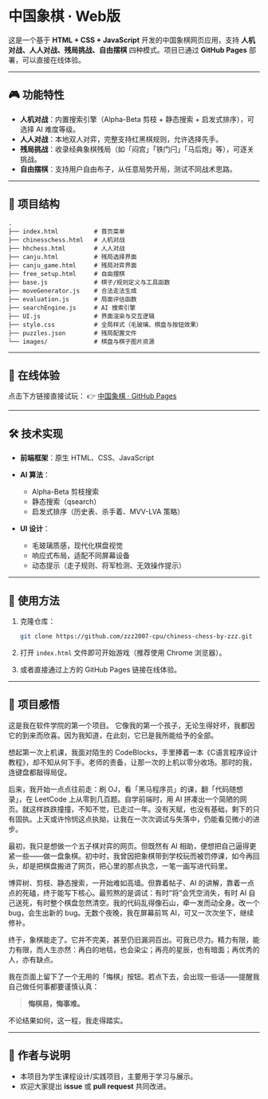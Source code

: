 # 中国象棋 · Web版

这是一个基于 **HTML + CSS + JavaScript** 开发的中国象棋网页应用，支持 **人机对战、人人对战、残局挑战、自由摆棋** 四种模式。项目已通过 **GitHub Pages** 部署，可以直接在线体验。

---

## 🎮 功能特性

* **人机对战**：内置搜索引擎（Alpha-Beta 剪枝 + 静态搜索 + 启发式排序），可选择 AI 难度等级。
* **人人对战**：本地双人对弈，完整支持红黑棋规则，允许选择先手。
* **残局挑战**：收录经典象棋残局（如「闷宫」「铁门闩」「马后炮」等），可逐关挑战。
* **自由摆棋**：支持用户自由布子，从任意局势开局，测试不同战术思路。

---

## 📂 项目结构

```
.
├── index.html          # 首页菜单
├── chinesschess.html   # 人机对战
├── hhchess.html        # 人人对战
├── canju.html          # 残局选择界面
├── canju_game.html     # 残局对弈界面
├── free_setup.html     # 自由摆棋
├── base.js             # 棋子/规则定义与工具函数
├── moveGenerator.js    # 合法走法生成
├── evaluation.js       # 局面评估函数
├── searchEngine.js     # AI 搜索引擎
├── UI.js               # 界面渲染与交互逻辑
├── style.css           # 全局样式（毛玻璃、棋盘与按钮效果）
├── puzzles.json        # 残局配置文件
└── images/             # 棋盘与棋子图片资源
```

---

## 🚀 在线体验

点击下方链接直接试玩：
👉 [中国象棋 · GitHub Pages](https://zzz2007-cpu.github.io/chiness-chess-by-zzz/)

---

## 🛠 技术实现

* **前端框架**：原生 HTML、CSS、JavaScript
* **AI 算法**：

  * Alpha-Beta 剪枝搜索
  * 静态搜索（qsearch）
  * 启发式排序（历史表、杀手着、MVV-LVA 策略）
* **UI 设计**：

  * 毛玻璃质感，现代化棋盘视觉
  * 响应式布局，适配不同屏幕设备
  * 动态提示（走子规则、将军检测、无效操作提示）

---

## 📜 使用方法

1. 克隆仓库：

   ```bash
   git clone https://github.com/zzz2007-cpu/chiness-chess-by-zzz.git
   ```
2. 打开 `index.html` 文件即可开始游戏（推荐使用 Chrome 浏览器）。
3. 或者直接通过上方的 GitHub Pages 链接在线体验。

---

## 📝 项目感悟

这是我在软件学院的第一个项目。
它像我的第一个孩子，无论生得好坏，我都因它的到来而欣喜。因为我知道，在此刻，它已是我所能给予的全部。

想起第一次上机课，我面对陌生的 CodeBlocks，手里捧着一本《C语言程序设计教程》，却不知从何下手。老师的责备，让那一次的上机以零分收场。那时的我，连键盘都敲得局促。

后来，我开始一点点往前走：刷 OJ，看「黑马程序员」的课，翻「代码随想录」，在 LeetCode 上从零到几百题。自学前端时，用 AI 拼凑出一个简陋的网页。就这样跌跌撞撞，不知不觉，已走过一年。没有天赋，也没有基础，剩下的只有固执。上天或许怜悯这点执拗，让我在一次次调试与失落中，仍能看见微小的进步。

最初，我只是想做一个五子棋对弈的网页。但既然有 AI 相助，便想把自己逼得更紧一些——做一盘象棋。初中时，我曾因把象棋带到学校玩而被罚停课，如今再回头，却是把棋盘搬进了网页，把心里的那点执念，一笔一画写进代码里。

博弈树、剪枝、静态搜索，一开始难如高墙。但靠着帖子、AI 的讲解，靠着一点点的死磕，终于能写下核心。最煎熬的是调试：有时“将”会凭空消失，有时 AI 自己送死，有时整个棋盘忽然清空。我的代码乱得像石山，牵一发而动全身。改一个 bug，会生出新的 bug。无数个夜晚，我在屏幕前骂 AI，可又一次次坐下，继续修补。

终于，象棋能走了。它并不完美，甚至仍旧漏洞百出。可我已尽力。精力有限，能力有限，而人生亦然：再白的地毯，也会染尘；再亮的星辰，也有暗面；再优秀的人，亦有缺点。

我在页面上留下了一个无用的「悔棋」按钮。若点下去，会出现一些话——提醒我自己做任何事都要谨慎认真：

> **悔棋易，悔事难。**

不论结果如何，这一程，我走得踏实。

---

## 🙌 作者与说明

* 本项目为学生课程设计/实践项目，主要用于学习与展示。
* 欢迎大家提出 **issue** 或 **pull request** 共同改进。
